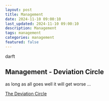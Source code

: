 ```yaml
---
layout: post
title: Management 
date: 2024-11-10 09:00:10
last_updated: 2024-11-10 09:00:10
description: Management 
tags: management
categories: management
featured: false
---
```

darft
## Management - Deviation Circle 

as long as all goes well it will get worse ...

[The Deviation Circle]: https://youtu.be/OFwoExC__MQ?si=1seOoeH1VxLm3iBU&t=692 "Deviation Circle"
[The Deviation Circle]
